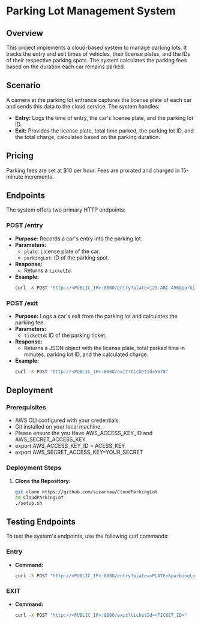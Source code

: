 # Parking Lot Management System

## Overview
This project implements a cloud-based system to manage parking lots. It tracks the entry and exit times of vehicles, their license plates, and the IDs of their respective parking spots. The system calculates the parking fees based on the duration each car remains parked.

## Scenario
A camera at the parking lot entrance captures the license plate of each car and sends this data to the cloud service. The system handles:
- **Entry:** Logs the time of entry, the car's license plate, and the parking lot ID.
- **Exit:** Provides the license plate, total time parked, the parking lot ID, and the total charge, calculated based on the parking duration.

## Pricing
Parking fees are set at $10 per hour. Fees are prorated and charged in 15-minute increments.

## Endpoints
The system offers two primary HTTP endpoints:

### POST /entry
- **Purpose:** Records a car's entry into the parking lot.
- **Parameters:**
  - `plate`: License plate of the car.
  - `parkingLot`: ID of the parking spot.
- **Response:**
  - Returns a `ticketId`.
- **Example:**
  ```bash
  curl -X POST "http://<PUBLIC_IP>:8000/entry?plate=123-ABC-456&parkingLot=101"

### POST /exit
- **Purpose:** Logs a car's exit from the parking lot and calculates the parking fee.
- **Parameters:**
  - `ticketId`: ID of the parking ticket.
- **Response:**
  - Returns a JSON object with the license plate, total parked time in minutes, parking lot ID, and the calculated charge.
- **Example:**
  ```bash
  curl -X POST "http://<PUBLIC_IP>:8000/exit?ticketId=5678"

## Deployment

### Prerequisites
- AWS CLI configured with your credentials.
- Git installed on your local machine.
- Please ensure the you Have AWS_ACCESS_KEY_ID and AWS_SECRET_ACCESS_KEY.
- export AWS_ACCESS_KEY_ID = ACESS_KEY
- export AWS_SECRET_ACCESS_KEY=YOUR_SECRET

### Deployment Steps
1. **Clone the Repository:**
   ```sh
   git clone https://github.com/sizarnaw/CloudParkingLot
   cd CloudParkingLot
   ./setup.sh

  ## Testing Endpoints
To test the system's endpoints, use the following curl commands:

### Entry
- **Command:**
  ```bash
  curl -X POST "http://<PUBLIC_IP>:8000/entry?plate=<PLATE>&parkingLot=<SPOT>"

### EXIT
- **Command:**
  ```bash
  curl -X POST "http://<PUBLIC_IP>:8000/exit?ticketId=<TICKET_ID>"
